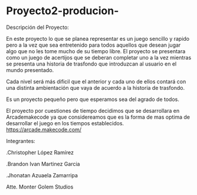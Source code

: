 # Proyecto2-producion-
Descripción del Proyecto: 

En este proyecto lo que se planea representar es un juego sencillo y rapido pero a la vez que sea entretenido para todos aquellos que desean jugar algo que no les tome mucho de su tiempo libre. El proyecto se presentara como un juego de acertijos que se deberan completar uno a la vez mientras se presenta una historia de trasfondo que introduzcan al usuario en el mundo presentado. 

Cada nivel será más dificil que el anterior y cada uno de ellos contará con una distinta ambientación que vaya de acuerdo a la historia de trasfondo. 

Es un proyecto pequeño pero que esperamos sea del agrado de todos. 

El proyecto  por cuestiones de tiempo decidimos que se desarrollara en Arcademakecode ya que considereamos que es la forma de mas optima de 
desarrollar el  juego  en los tiempos establecidos.
https://arcade.makecode.com/


Integrantes:

.Christopher López Ramírez

.Brandon Ivan Martinez Garcia

.Jhonatan Azuaela Zamarripa

Atte.  Monter Golem Studios 
